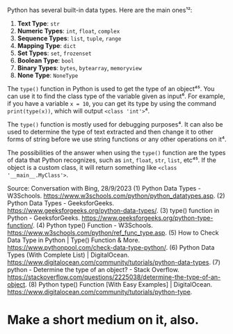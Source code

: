 Python has several built-in data types. Here are the main ones¹²:

1. **Text Type**: `str`
2. **Numeric Types**: `int`, `float`, `complex`
3. **Sequence Types**: `list`, `tuple`, `range`
4. **Mapping Type**: `dict`
5. **Set Types**: `set`, `frozenset`
6. **Boolean Type**: `bool`
7. **Binary Types**: `bytes`, `bytearray`, `memoryview`
8. **None Type**: `NoneType`

The `type()` function in Python is used to get the type of an object⁴⁵. You can use it to find the class type of the variable given as input⁶. For example, if you have a variable `x = 10`, you can get its type by using the command `print(type(x))`, which will output `<class 'int'>`⁴.

The `type()` function is mostly used for debugging purposes⁴. It can also be used to determine the type of text extracted and then change it to other forms of string before we use string functions or any other operations on it⁴.

The possibilities of the answer when using the `type()` function are the types of data that Python recognizes, such as `int`, `float`, `str`, `list`, etc⁴⁵. If the object is a custom class, it will return something like `<class '__main__.MyClass'>`.

Source: Conversation with Bing, 28/9/2023
(1) Python Data Types - W3Schools. https://www.w3schools.com/python/python_datatypes.asp.
(2) Python Data Types - GeeksforGeeks. https://www.geeksforgeeks.org/python-data-types/.
(3) type() function in Python - GeeksforGeeks. https://www.geeksforgeeks.org/python-type-function/.
(4) Python type() Function - W3Schools. https://www.w3schools.com/python/ref_func_type.asp.
(5) How to Check Data Type in Python | Type() Function & More. https://www.pythonpool.com/check-data-type-python/.
(6) Python Data Types (With Complete List) | DigitalOcean. https://www.digitalocean.com/community/tutorials/python-data-types.
(7) python - Determine the type of an object? - Stack Overflow. https://stackoverflow.com/questions/2225038/determine-the-type-of-an-object.
(8) Python type() Function [With Easy Examples] | DigitalOcean. https://www.digitalocean.com/community/tutorials/python-type.


# Make a short medium on it, also.